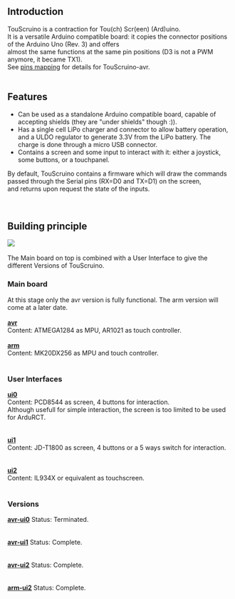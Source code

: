 ## Introduction ##

TouScruino is a contraction for Tou(ch) Scr(een) (Ard)uino.<br>
It is a versatile Arduino compatible board: it copies the connector positions of the Arduino Uno (Rev. 3) and offers<br>
almost the same functions at the same pin positions (D3 is not a PWM anymore, it became TX1).<br>
See <a href='PinMapping.md'>pins mapping</a> for details for TouScruino-avr.<br>
<br>
<h2>Features</h2>

<ul><li>Can be used as a standalone Arduino compatible board, capable of accepting shields (they are "under shields" though :)).<br>
</li><li>Has a single cell LiPo charger and connector to allow battery operation, and a ULDO regulator to generate 3.3V from the LiPo battery. The charge is done through a micro USB connector.<br>
</li><li>Contains a screen and some input to interact with it: either a joystick, some buttons, or a touchpanel.</li></ul>

By default, TouScruino contains a firmware which will draw the commands passed through the Serial pins (RX=D0 and TX=D1) on the screen,<br>
and returns upon request the state of the inputs.<br>
<br><br>
<h2>Building principle</h2>
<img src='http://ardurct.googlecode.com/svn/images/TouScruino-versions.png'><br><br>
The Main board on top is combined with a User Interface to give the different Versions of TouScruino.<br>
<h3>Main board</h3>
At this stage only the avr version is fully functional. The arm version will come at a later date.<br>
<br>
<u><b>avr</b></u><br>
Content: ATMEGA1284 as MPU, AR1021 as touch controller.<br>
<br>
<u><b>arm</b></u><br>
Content: MK20DX256 as MPU and touch controller.<br>
<br>
<h3>User Interfaces</h3>
<u><b>ui0</b></u><br>
Content: PCD8544 as screen, 4 buttons for interaction.<br>
Although usefull for simple interaction, the screen is too limited to be used for ArduRCT.<br>
<br><br>
<u><b>ui1</b></u><br>
Content: JD-T1800 as screen, 4 buttons or a 5 ways switch for interaction.<br>
<br><br>
<u><b>ui2</b></u><br>
Content: IL934X or equivalent as touchscreen.<br><br>
<h3>Versions</h3>
<u><b><a href='TouScruinoAvrUi0.md'>avr-ui0</a></b></u>
Status: Terminated.<br>
<br><br>
<u><b><a href='TouScruinoAvrUi1.md'>avr-ui1</a></b></u>
Status: Complete.<br>
<br><br>
<u><b><a href='TouScruinoAvrUi2.md'>avr-ui2</a></b></u>
Status: Complete.<br>
<br><br>
<u><b><a href='TouScruinoArmUi2.md'>arm-ui2</a></b></u>
Status: Complete.<br>
<br><br>